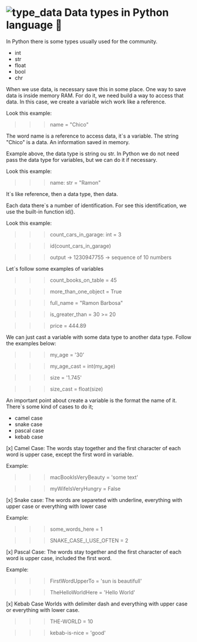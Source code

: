 ![type_data]()
Data types in Python language 🐍
======================

In Python there is some types usually used for the community.

- int
- str
- float
- bool
- chr

When we use data, is necessary save this in some place. One way to save data is inside memory RAM.
For do it, we need build a way to access that data. In this case, we create a variable wich work like a reference.

Look this example:
>>> name = "Chico"

The word name is a reference to access data, it`s a variable.
The string "Chico" is a data. An information saved in memory.

Example above, the data type is string ou str. In Python we do not need pass the data type for variables, but we can do it if necessary.

Look this example:
>>> name: str = "Ramon"

It`s like reference, then a data type, then data.

Each data there`s a number of identification. For see this identification, we use the built-in function id().

Look this example:
>>> count_cars_in_garage: int = 3

>>> id(count_cars_in_garage)

>>> output -> 1230947755 -> sequence of 10 numbers

Let`s follow some examples of variables
>>> count_books_on_table = 45

>>> more_than_one_object = True

>>> full_name = "Ramon Barbosa"

>>> is_greater_than = 30 >= 20

>>> price = 444.89

We can just cast a variable with some data type to another data type. Follow the examples below:

>>> my_age = '30'

>>> my_age_cast = int(my_age)

>>> size = '1.745'

>>> size_cast = float(size)

An important point about create a variable is the format the name of it.
There`s some kind of cases to do it; 

- camel case
- snake case
- pascal case
- kebab case

[x] Camel Case:
The words stay together and the first character of each word is upper case, except the first word in variable.

Example:

>>> macBookIsVeryBeauty = 'some text'

>>> myWifeIsVeryHungry = False

[x] Snake case:
The words are separeted with underline, everything with upper case or everything with lower case

Example:

>>> some_words_here = 1

>>> SNAKE_CASE_I_USE_OFTEN = 2

[x] Pascal Case:
The words stay together and the first character of each word is upper case, included the first word.

Example:

>>> FirstWordUpperTo = 'sun is beautifull'

>>> TheHelloWorldHere = 'Hello World'

[x] Kebab Case
Worlds with delimiter dash and everything with upper case or everything with lower case.

>>> THE-WORLD = 10

>>>  kebab-is-nice = 'good'
